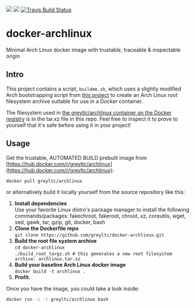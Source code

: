 [![](https://images.microbadger.com/badges/image/greyltc/archlinux.svg)](http://microbadger.com/images/greyltc/archlinux) [![](https://images.microbadger.com/badges/version/greyltc/archlinux.svg)](https://hub.docker.com/r/greyltc/archlinux/) [![Travis Build Status](https://travis-ci.org/greyltc/docker-archlinux.svg?branch=master)](https://travis-ci.org/greyltc/docker-archlinux)

docker-archlinux
====================
Minimal Arch Linux docker image with trustable, traceable & inspectable origin   

## Intro
This project contains a script, `buildme.sh`, which uses a slightly modified Arch bootstrapping script from [this project](
https://github.com/tokland/arch-bootstrap) to create an Arch Linux root filesystem archive suitable for use in a Docker container.

The filesystem used in [the greyltc/archlinux container on the Docker registry](https://hub.docker.com/r/greyltc/archlinux) is in the tar.xz file in this repo. Feel free to inspect it to prove to yourself that it's safe before using it in your project!

## Usage
Get the trustable, AUTOMATED BUILD prebuilt image from [https://hub.docker.com/r/greyltc/archlinux](https://hub.docker.com/r/greyltc/archlinux):  
```bash
docker pull greyltc/archlinux
```  
or alternatively build it locally yourself from the source repository like this:

1. **Install dependencies**  
Use your favorite Linux distro's package manager to install the following commands/packages: fakechroot, fakeroot, chroot, xz, coreutils, wget, sed, gawk, tar, gzip, git, docker, bash
1. **Clone the Dockerfile repo**  
`git clone https://github.com/greyltc/docker-archlinux.git`  
1. **Build the root file system archive**  
`cd docker-archlinux`  
`./build_root_targz.sh # this generates a new root filesystem archive: archlinux.tar.xz`  
1. **Build your baseline Arch Linux docker image**  
`docker build -t archlinux .`  
1. **Profit.**

Once you have the image, you could take a look inside:
```bash
docker run -i -t greyltc/archlinux bash
```
